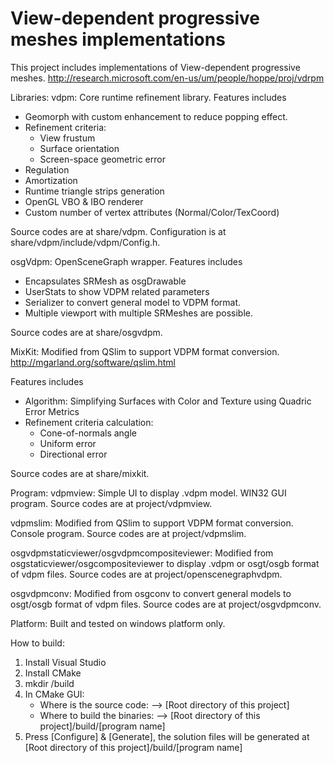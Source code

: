 # View-dependent progressive meshes implementations

  This project includes implementations of View-dependent progressive meshes.
  http://research.microsoft.com/en-us/um/people/hoppe/proj/vdrpm


Libraries:
  vdpm:
  Core runtime refinement library. Features includes

  * Geomorph with custom enhancement to reduce popping effect.
  * Refinement criteria:
    - View frustum
    - Surface orientation
    - Screen-space geometric error
  * Regulation
  * Amortization
  * Runtime triangle strips generation
  * OpenGL VBO & IBO renderer
  * Custom number of vertex attributes (Normal/Color/TexCoord)

  Source codes are at share/vdpm. Configuration is at share/vdpm/include/vdpm/Config.h.

  osgVdpm:
  OpenSceneGraph wrapper. Features includes

  * Encapsulates SRMesh as osgDrawable
  * UserStats to show VDPM related parameters
  * Serializer to convert general model to VDPM format.
  * Multiple viewport with multiple SRMeshes are possible.

  Source codes are at share/osgvdpm.

  MixKit:
  Modified from QSlim to support VDPM format conversion.
  http://mgarland.org/software/qslim.html

  Features includes

  * Algorithm: Simplifying Surfaces with Color and Texture using Quadric Error Metrics
  * Refinement criteria calculation:
    - Cone-of-normals angle
    - Uniform error
    - Directional error

  Source codes are at share/mixkit.


Program:
  vdpmview:
  Simple UI to display .vdpm model. WIN32 GUI program.
  Source codes are at project/vdpmview.

  vdpmslim:
  Modified from QSlim to support VDPM format conversion. Console program.
  Source codes are at project/vdpmslim.

  osgvdpmstaticviewer/osgvdpmcompositeviewer:
  Modified from osgstaticviewer/osgcompositeviewer to display .vdpm or osgt/osgb format of vdpm files.
  Source codes are at project/openscenegraphvdpm.

  osgvdpmconv:
  Modified from osgconv to convert general models to osgt/osgb format of vdpm files.
  Source codes are at project/osgvdpmconv.


Platform:
  Built and tested on windows platform only.


How to build:
  1. Install Visual Studio
  2. Install CMake
  3. mkdir <Root directory of this project>/build
  4. In CMake GUI:
     - Where is the source code: --> [Root directory of this project]
     - Where to build the binaries: --> [Root directory of this project]/build/[program name]
  5. Press [Configure] & [Generate], the solution files will be generated at [Root directory of this project]/build/[program name]
